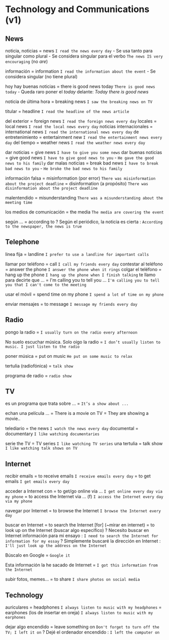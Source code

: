 # Technology and Communications (v1)



## News

noticia, noticias
    = news `I read the news every day`
        - Se usa tanto para singular como plural
        - Se considera singular para el verbo `The news IS very encouraging` (no _are_)

información
    = information `I read the information about the event`
        - Se considera singular (no tiene plural)

hoy hay buenas noticias
    = there is good news today `There is good news today`
    - Queda raro poner el _today_ delante: _Today there is good news_

noticia de última hora = breaking news `I saw the breaking news on TV`

titular = headline `I read the headline of the news article`

del exterior = foreign news `I read the foreign news every day`
locales = local news `I read the local news every day`
noticias internacionales = international news `I read the international news every day`
de entretenimiento = entertainment new `I read the entertainment news every day`
del tiempo = weather news `I read the weather news every day`

dar noticias = give news `I have to give you some news`
dar buenas noticias = give good news `I have to give good news to you` - `He gave the good news to his family`
dar malas noticias = break bad news `I have to break bad news to you` - `He broke the bad news to his family`


información falsa
    = misinformation (por error) `There was misinformation about the project deadline`
    = disinformation (a propósito) `There was disinformation about the project deadline`

malentendido
    = misunderstanding `There was a misunderstanding about the meeting time`

los medios de comunicación
    = the media `The media are covering the event`

según ...
    = according to
    ? Según el periódico, la noticia es cierta : `According to the newspaper, the news is true`

## Telephone

linea fija = landline `I prefer to use a landline for important calls`

llamar por teléfono = call `I call my friends every day`
contestar al teléfono = answer the phone `I answer the phone when it rings`
colgar el teléfono = hang up the phone `I hang up the phone when I finish talking`
te llamo para decirte que ... = I'm calling you to tell you ... `I'm calling you to tell you that I can't come to the meeting`

usar el móvil = spend time on my phone `I spend a lot of time on my phone`

enviar mensajes = to message `I message my friends every day`

## Radio


pongo la radio = `I usually turn on the radio every afternoon`

No suelo escuchar música. Solo oigo la radio = `I don’t usually listen to music. I just listen to the radio`

poner música = put on music `He put on some music to relax`

tertulia (radiofónica) = `talk show`

programa de radio = `radio show`

## TV

es un programa que trata sobre ... = `It’s a show about ...`

echan una película ...
    = There is a movie on TV
    = They are showing a movie..

telediario = the news `I watch the news every day`
documental = documentary `I like watching documentaries`

serie the TV = TV series `I like watching TV series`
una tertulia = talk show `I like watching talk shows on TV`


## Internet

recibir emails
    = to receive emails `I receive emails every day`
    = to get emails `I get emails every day`

acceder a Internet con
    = to get/go online via ... `I get online every day via my phone`
    = to access the Internet via ... (f) `I access the Internet every day via my phone`

navegar por Internet
    = to browse the Internet `I browse the Internet every day`

buscar en Internet
    = to search the Internet [for] (~mirar en internet)
    = to look up on the Internet <sthing> (buscar algo específico)
    ? Necesito buscar en Internet información para mi ensayo : `I need to search the Internet for information for my essay`
    ? Simplemente buscaré la dirección en Internet : `I'll just look up the address on the Internet`

Búscalo en Google = `Google it`

Esta información la he sacado de Internet = `I got this information from the Internet`

subir fotos, memes... = to share `I share photos on social media`

## Technology

auriculares
    = headphones `I always listen to music with my headphones`
    = earphones (los de insertar en oreja) `I always listen to music with my earphones`

dejar algo encendido
    = leave something on `Don't forget to turn off the TV; I left it on`
    ? Dejé el ordenador encendido : `I left the computer on`
